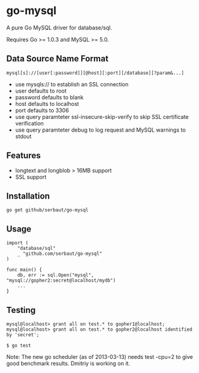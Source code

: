 # go-mysql

A pure Go MySQL driver for database/sql.

Requires Go >= 1.0.3 and MySQL >= 5.0.

## Data Source Name Format

    mysql[s]://[user[:password]][@host][:port][/database][?param&...]

* use mysqls:// to establish an SSL connection
* user defaults to root
* password defaults to blank
* host defaults to localhost
* port defaults to 3306
* use query paramteter ssl-insecure-skip-verify to skip SSL certificate verification
* use query paramteter debug to log request and MySQL warnings to stdout

## Features

* longtext and longblob > 16MB support
* SSL support

## Installation

    go get github/serbaut/go-mysql

## Usage

    import (
        "database/sql"
        _ "github.com/serbaut/go-mysql"
    )

    func main() {
        db, err := sql.Open("mysql", "mysql://gopher2:secret@localhost/mydb")
        ...
    }

## Testing

    mysql@localhost> grant all on test.* to gopher1@localhost;
    mysql@localhost> grant all on test.* to gopher2@localhost identified by 'secret';

    $ go test

Note: The new go scheduler (as of 2013-03-13) needs test -cpu=2 to
give good benchmark results. Dmitriy is working on it.
